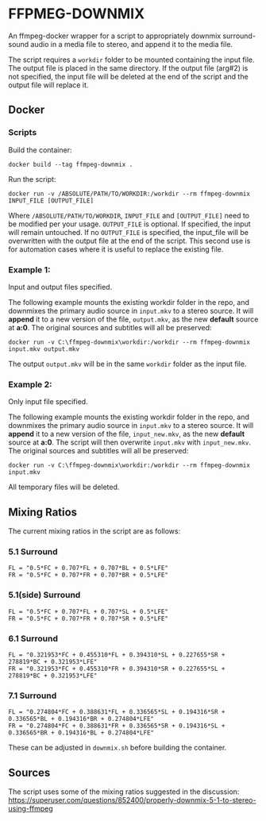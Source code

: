 # FFPMEG-DOWNMIX

An ffmpeg-docker wrapper for a script to appropriately downmix surround-sound audio in a media file to stereo, and append it to the media file.  

The script requires a `workdir` folder to be mounted containing the input file. The output file is placed in the same directory.
If the output file (arg#2) is not specified, the input file will be deleted at the end of the script and the output file will replace it.

## Docker

### Scripts

Build the container:

    docker build --tag ffmpeg-downmix .

Run the script:

    docker run -v /ABSOLUTE/PATH/TO/WORKDIR:/workdir --rm ffmpeg-downmix INPUT_FILE [OUTPUT_FILE]

Where `/ABSOLUTE/PATH/TO/WORKDIR`, `INPUT_FILE` and `[OUTPUT_FILE]` need to be modified per your usage.
`OUTPUT_FILE` is optional. If specified, the input will remain untouched.
If no `OUTPUT_FILE` is specified, the input_file will be overwritten with the output file at the end of the script.
This second use is for automation cases where it is useful to replace the existing file.

### Example 1:

Input and output files specified.

The following example mounts the existing workdir folder in the repo, and downmixes the primary audio source in `input.mkv` to 
a stereo source. It will **append** it to a new version of the file, `output.mkv`, as the new **default** source at **a:0**.
The original sources and subtitles will all be preserved:

    docker run -v C:\ffmpeg-downmix\workdir:/workdir --rm ffmpeg-downmix input.mkv output.mkv

The output `output.mkv` will be in the same `workdir` folder as the input file.

### Example 2: 

Only input file specified.

The following example mounts the existing workdir folder in the repo, and downmixes the primary audio source in `input.mkv` to 
a stereo source. It will **append** it to a new version of the file, `input_new.mkv`, as the new **default** source at **a:0**.
The script will then overwrite `input.mkv` with `input_new.mkv`.
The original sources and subtitles will all be preserved:

    docker run -v C:\ffmpeg-downmix\workdir:/workdir --rm ffmpeg-downmix input.mkv

All temporary files will be deleted.

## Mixing Ratios

The current mixing ratios in the script are as follows:

### 5.1 Surround

    FL = "0.5*FC + 0.707*FL + 0.707*BL + 0.5*LFE"
    FR = "0.5*FC + 0.707*FR + 0.707*BR + 0.5*LFE"

### 5.1(side) Surround

    FL = "0.5*FC + 0.707*FL + 0.707*SL + 0.5*LFE"
    FR = "0.5*FC + 0.707*FR + 0.707*SR + 0.5*LFE"

### 6.1 Surround

    FL = "0.321953*FC + 0.455310*FL + 0.394310*SL + 0.227655*SR + 278819*BC + 0.321953*LFE"
    FR = "0.321953*FC + 0.455310*FR + 0.394310*SR + 0.227655*SL + 278819*BC + 0.321953*LFE"

### 7.1 Surround

    FL = "0.274804*FC + 0.388631*FL + 0.336565*SL + 0.194316*SR + 0.336565*BL + 0.194316*BR + 0.274804*LFE"
    FR = "0.274804*FC + 0.388631*FR + 0.336565*SR + 0.194316*SL + 0.336565*BR + 0.194316*BL + 0.274804*LFE"

These can be adjusted in `downmix.sh` before building the container.

## Sources

The script uses some of the mixing ratios suggested in the discussion:
https://superuser.com/questions/852400/properly-downmix-5-1-to-stereo-using-ffmpeg